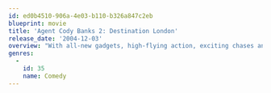 ```yaml
---
id: ed0b4510-906a-4e03-b110-b326a847c2eb
blueprint: movie
title: 'Agent Cody Banks 2: Destination London'
release_date: '2004-12-03'
overview: "With all-new gadgets, high-flying action, exciting chases and a wisecracking new handler, Derek (Anthony Anderson), Cody has to retrieve the device before the world's leaders fall under the evil control of a diabolical villain."
genres:
  -
    id: 35
    name: Comedy
---
```

